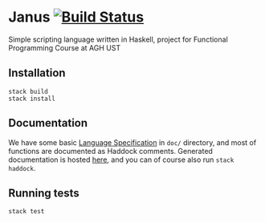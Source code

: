 # Janus [![Build Status](https://travis-ci.com/mkaput/janus.svg?token=aVEpCFScCNWKbxmmuK83&branch=master)](https://travis-ci.com/mkaput/janus)

Simple scripting language written in Haskell, project for Functional Programming Course at AGH UST

## Installation

```
stack build
stack install
```

## Documentation

We have some basic [Language Specification](doc/Language-Specification.md) in `doc/` directory,
and most of functions are documented as Haddock comments. Generated documentation is hosted
[here](https://mkaput.github.io/janus/), and you can of course also run `stack haddock`.

## Running tests

```
stack test
```

